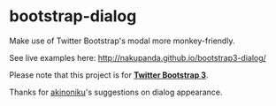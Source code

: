 bootstrap-dialog
================

Make use of Twitter Bootstrap's modal more monkey-friendly.

See live examples here: <a href="http://nakupanda.github.io/bootstrap3-dialog/">http://nakupanda.github.io/bootstrap3-dialog/</a>

Please note that this project is for <a href="http://getbootstrap.com/"><strong>Twitter Bootstrap 3</strong></a>.

Thanks for <a href="https://github.com/akinoniku">akinoniku</a>'s suggestions on dialog appearance.